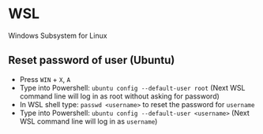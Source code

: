 # WSL

Windows Subsystem for Linux

## Reset password of user (Ubuntu)

- Press `WIN` + `X`, `A`
- Type into Powershell: `ubuntu config --default-user root` (Next WSL command line will log in as root without asking for password)
- In WSL shell type: `passwd <username>` to reset the password for `username`
- Type into Powershell: `ubuntu config --default-user <username>` (Next WSL command line will log in as `username`)